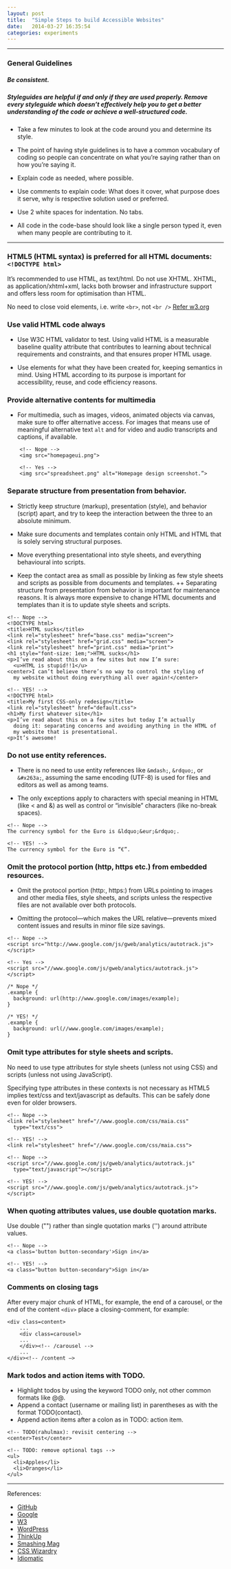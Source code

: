 ```yaml
---
layout: post
title:  "Simple Steps to build Accessible Websites"
date:   2014-03-27 16:35:54
categories: experiments
---
```



---

### General Guidelines

##### Be consistent.
##### Styleguides are helpful if and only if they are used properly. Remove every styleguide which doesn’t effectively help you to get a better understanding of the code or achieve a well-structured code.

+ Take a few minutes to look at the code around you and determine its style.

+ The point of having style guidelines is to have a common vocabulary of coding so people can concentrate on what you’re saying rather than on how you’re saying it.

+ Explain code as needed, where possible.

+ Use comments to explain code: What does it cover, what purpose does it serve, why is respective solution used or preferred.
+ Use 2 white spaces for indentation. No tabs.
+ All code in the code-base should look like a single person typed it, even when many people are contributing to it.

---

### HTML5 (HTML syntax) is preferred for all HTML documents: `<!DOCTYPE html>`

It’s recommended to use HTML, as text/html. Do not use XHTML. XHTML, as application/xhtml+xml, lacks both browser and infrastructure support and offers less room for optimisation than HTML.

No need to close void elements, i.e. write `<br>`, not `<br />` [Refer w3.org](http://dev.w3.org/html5/spec-author-view/syntax.html#syntax-start-tag)

### Use valid HTML code always

+ Use W3C HTML validator to test. Using valid HTML is a measurable baseline quality attribute that contributes to learning about technical requirements and constraints, and that ensures proper HTML usage.

+ Use elements for what they have been created for, keeping semantics in mind. Using HTML according to its purpose is important for accessibility, reuse, and code efficiency reasons.

### Provide alternative contents for multimedia

+ For multimedia, such as images, videos, animated objects via canvas, make sure to offer alternative access. For images that means use of meaningful alternative text `alt` and for video and audio transcripts and captions, if available.

```
    <!-- Nope -->
    <img src="homepageui.png">

    <!-- Yes -->
    <img src="spreadsheet.png" alt="Homepage design screenshot.”>
```

### Separate structure from presentation from behavior.

+ Strictly keep structure (markup), presentation (style), and behavior (script) apart, and try to keep the interaction between the three to an absolute minimum.

+ Make sure documents and templates contain only HTML and HTML that is solely serving structural purposes.

+ Move everything presentational into style sheets, and everything behavioural into scripts.
+ Keep the contact area as small as possible by linking as few style sheets and scripts as possible from documents and templates.
++ Separating structure from presentation from behavior is important for maintenance reasons. It is always more expensive to change HTML documents and templates than it is to update style sheets and scripts.

```
<!-- Nope -->
<!DOCTYPE html>
<title>HTML sucks</title>
<link rel="stylesheet" href="base.css" media="screen">
<link rel="stylesheet" href="grid.css" media="screen">
<link rel="stylesheet" href="print.css" media="print">
<h1 style="font-size: 1em;">HTML sucks</h1>
<p>I’ve read about this on a few sites but now I’m sure:
  <u>HTML is stupid!!1</u>
<center>I can’t believe there’s no way to control the styling of
  my website without doing everything all over again!</center>

<!-- YES! -->
<!DOCTYPE html>
<title>My first CSS-only redesign</title>
<link rel="stylesheet" href="default.css">
<h1>My first whatever site</h1>
<p>I’ve read about this on a few sites but today I’m actually
  doing it: separating concerns and avoiding anything in the HTML of
  my website that is presentational.
<p>It’s awesome!

```


### Do not use entity references.

+ There is no need to use entity references like `&mdash;`, `&rdquo;`, or `&#x263a;`, assuming the same encoding (UTF-8) is used for files and editors as well as among teams.

+ The only exceptions apply to characters with special meaning in HTML (like < and &) as well as control or “invisible” characters (like no-break spaces).

```
<!-- Nope -->
The currency symbol for the Euro is &ldquo;&eur;&rdquo;.

<!-- YES! -->
The currency symbol for the Euro is “€”.

```


### Omit the protocol portion (http, https etc.) from embedded resources.

+ Omit the protocol portion (http:, https:) from URLs pointing to images and other media files, style sheets, and scripts unless the respective files are not available over both protocols.

+ Omitting the protocol—which makes the URL relative—prevents mixed content issues and results in minor file size savings.

```
<!-- Nope -->
<script src="http://www.google.com/js/gweb/analytics/autotrack.js"></script>

<!-- Yes -->
<script src="//www.google.com/js/gweb/analytics/autotrack.js"></script>

/* Nope */
.example {
  background: url(http://www.google.com/images/example);
}

/* YES! */
.example {
  background: url(//www.google.com/images/example);
}

```
### Omit type attributes for style sheets and scripts.

No need to use type attributes for style sheets (unless not using CSS) and scripts (unless not using JavaScript).

Specifying type attributes in these contexts is not necessary as HTML5 implies text/css and text/javascript as defaults. This can be safely done even for older browsers.

```
<!-- Nope -->
<link rel="stylesheet" href="//www.google.com/css/maia.css"
  type="text/css">

<!-- YES! -->
<link rel="stylesheet" href="//www.google.com/css/maia.css">

<!-- Nope -->
<script src="//www.google.com/js/gweb/analytics/autotrack.js"
  type="text/javascript"></script>

<!-- YES! -->
<script src="//www.google.com/js/gweb/analytics/autotrack.js"></script>
```


### When quoting attributes values, use double quotation marks.

Use double ("") rather than single quotation marks ('') around attribute values.

```
<!-- Nope -->
<a class='button button-secondary'>Sign in</a>

<!-- YES! -->
<a class="button button-secondary">Sign in</a>
```
### Comments on closing tags

After every major chunk of HTML, for example, the end of a carousel, or the end of the content `<div>` place a closing-comment, for example:
```
<div class=content>
    ...
    <div class=carousel>
    ...
    </div><!-- /carousel -->
    ...
</div><!-- /content —>
```

### Mark todos and action items with TODO.

+ Highlight todos by using the keyword TODO only, not other common formats like @@.
+ Append a contact (username or mailing list) in parentheses as with the format TODO(contact).
+ Append action items after a colon as in TODO: action item.

```
<!-- TODO(rahulmax): revisit centering -->
<center>Test</center>

<!-- TODO: remove optional tags -->
<ul>
  <li>Apples</li>
  <li>Oranges</li>
</ul>
```

---

References:

* [GitHub](https://github.com/styleguide/css)
* [Google](http://google-styleguide.googlecode.com/svn/trunk/htmlcssguide.xml)
* [W3](http://www.w3.org/TR/WCAG20/)
* [WordPress](http://make.wordpress.org/core/handbook/coding-standards/css/)
* [ThinkUp](https://github.com/ginatrapani/ThinkUp/wiki/Code-Style-Guide)
* [Smashing Mag](http://coding.smashingmagazine.com/2008/05/02/improving-code-readability-with-css-styleguides/)
* [CSS Wizardry](http://csswizardry.com/2012/04/my-html-css-coding-style/)
* [Idiomatic](https://github.com/necolas/idiomatic-css)
